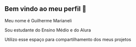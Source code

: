 ## Bem vindo ao meu perfil 🦇

Meu nome é Guilherme Marianeli

Sou estudante do Ensino Médio e do Alura

Utilizo esse espaço para compartilhamento dos meus projetos

<!--
**GUILMM3S2024/GUILMM3S2024** is a ✨ _special_ ✨ repository because its `README.md` (this file) appears on your GitHub profile.

Here are some ideas to get you started:

- 🔭 I’m currently working on ...
- 🌱 I’m currently learning ...
- 👯 I’m looking to collaborate on ...
- 🤔 I’m looking for help with ...
- 💬 Ask me about ...
- 📫 How to reach me: ...
- 😄 Pronouns: ...
- ⚡ Fun fact: ...
-->
